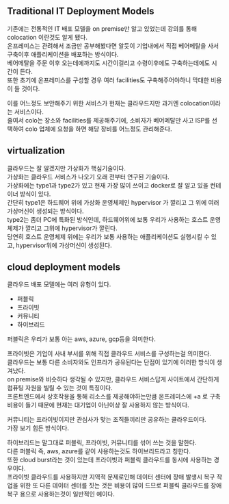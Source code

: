 ## Traditional IT Deployment Models
기존에는 전통적인 IT 배포 모델을 on premise만 알고 있었는데 강의를 통해 colocation 이란것도 알게 됐다.  
온프레미스는 관려해서 조금만 공부해봤다면 알듯이 기업내에서 직접 베어메탈을 사서 구축이후 애플리케이션을 배포하는 방식이다.  
베어메탈을 주문 이후 오는데에까지도 시간이걸리고 수령이후에도 구축하는데에도 시간이 든다.  
또한 초기에 온프레미스를 구성할 경우 여러 facilities도 구축해주어야하니 막대한 비용이 들 것이다.  

이를 어느정도 보안해주기 위한 서비스가 현재는 클라우드지만 과거엔 colocation이라는 서비스이다.  
줄여서 colo는 장소와 facilities를 제공해주기에, 소비자가 베어메탈만 사고 ISP를 선택하여 colo 업체에 요청을 하면 해당 장비를 어느정도 관리해준다.  

## virtualization
클라우드는 잘 알겠지만 가상화가 핵심기술이다.  
가상화는 클라우드 서비스가 나오기 오래 전부터 연구된 기술이다.  
가상화에는 type1과 type2가 있고 현재 가장 많이 쓰이고 docker로 잘 알고 있을 컨테이너 방식이 있다.  
간단히 type1은 하드웨어 위에 가상화 운영체제인 hypervisor 가 깔리고 그 위에 여러 가상머신이 생성되는 방식이다.  
type2는 좀더 PC에 특화된 방식인데, 하드웨어위에 보통 우리가 사용하는 호스트 운영체제가 깔리고 그위에 hypervisor가 깔린다.  
당연히 호스트 운영체제 위에는 우리가 보통 사용하는 애플리케이션도 실행시킬 수 있고, hypervisor위에 가상머신이 생성된다.  

## cloud deployment models
클라우드 배포 모델에는 여러 유형이 있다.  
- 퍼블릭
- 프라이빗
- 커뮤니티
- 하이브리드

퍼블릭은 우리가 보통 아는 aws, azure, gcp등을 의미한다.  

프라이빗은 기업이 사내 부서를 위해 직접 클라우드 서비스를 구성하는걸 의미한다.  
클라우드는 보통 다른 소비자와도 인프라가 공유된다는 단점이 있기에 이러한 방식이 생겨났다.  
on premise와 비슷하다 생각될 수 있지만, 클라우드 서비스답게 사이트에서 간단하게 컴퓨팅 자원을 빌릴 수 있는 것이 특징이다.  
프론트엔드에서 상호작용을 통해 리소스를 제공해야하는만큼 온프레미스에 +a 로 구축 비용이 들기 때문에 현재는 대기업이 아닌이상 잘 사용하지 않는 방식이다.  

커뮤니티는 프라이빗이지만 관심사가 맞는 조직들끼리만 공유하는 클라우드이다.  
가장 보기 힘든 방식이다.  

하이브리드는 말그대로 퍼블릭, 프라이빗, 커뮤니티를 섞어 쓰는 것을 말한다.  
다른 퍼블릭 즉, aws, azure를 같이 사용하는것도 하이브리드라고 칭한다.  
또한 cloud burst라는 것이 있는데 프라이빗과 퍼블릭 클라우드를 동시에 사용하는 경우이다.  
프라이빗 클라우드를 사용하지만 지역적 문제로인해 데이터 센터에 장애 발생시 복구 작업을 위한 또 다른 데이터 센터를 짓는 것은 비용이 많이 드므로 퍼블릭 클라우드를 장애복구 용으로 사용하는것이 일반적인 예이다.  
